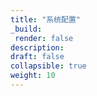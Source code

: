 ```yaml
---
title: "系统配置"
_build:
 render: false 
description:
draft: false
collapsible: true
weight: 10
---
```

